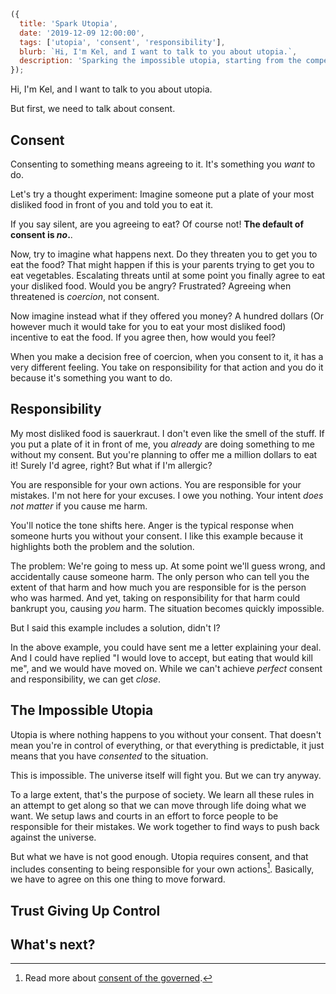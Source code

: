 ```js
({
  title: 'Spark Utopia',
  date: '2019-12-09 12:00:00',
  tags: ['utopia', 'consent', 'responsibility'],
  blurb: `Hi, I'm Kel, and I want to talk to you about utopia.`,
  description: 'Sparking the impossible utopia, starting from the competing pressures of consent and responsibility.',
});
```

Hi, I'm Kel, and I want to talk to you about utopia.

But first, we need to talk about consent.

## Consent

Consenting to something means agreeing to it. It's something you _want_ to do.

Let's try a thought experiment: Imagine someone put a plate of your most disliked food in front of you and told you to eat it.

If you say silent, are you agreeing to eat? Of course not! **The default of consent is _no_.**.

Now, try to imagine what happens next. Do they threaten you to get you to eat the food? That might happen if this is your parents trying to get you to eat vegetables. Escalating threats until at some point you finally agree to eat your disliked food. Would you be angry? Frustrated? Agreeing when threatened is _coercion_, not consent.

Now imagine instead what if they offered you money? A hundred dollars (Or however much it would take for you to eat your most disliked food) incentive to eat the food. If you agree then, how would you feel?

When you make a decision free of coercion, when you consent to it, it has a very different feeling. You take on responsibility for that action and you do it because it's something you want to do.

## Responsibility

My most disliked food is sauerkraut. I don't even like the smell of the stuff. If you put a plate of it in front of me, you _already_ are doing something to me without my consent. But you're planning to offer me a million dollars to eat it! Surely I'd agree, right? But what if I'm allergic?

You are responsible for your own actions. You are responsible for your mistakes. I'm not here for your excuses. I owe you nothing. Your intent _does not matter_ if you cause me harm.

You'll notice the tone shifts here. Anger is the typical response when someone hurts you without your consent. I like this example because it highlights both the problem and the solution.

The problem: We're going to mess up. At some point we'll guess wrong, and accidentally cause someone harm. The only person who can tell you the extent of that harm and how much you are responsible for is the person who was harmed. And yet, taking on responsibility for that harm could bankrupt you, causing _you_ harm. The situation becomes quickly impossible.

But I said this example includes a solution, didn't I?

In the above example, you could have sent me a letter explaining your deal. And I could have replied "I would love to accept, but eating that would kill me", and we would have moved on. While we can't achieve _perfect_ consent and responsibility, we can get _close_.

## The Impossible Utopia

Utopia is where nothing happens to you without your consent. That doesn't mean you're in control of everything, or that everything is predictable, it just means that you have _consented_ to the situation.

This is impossible. The universe itself will fight you. But we can try anyway.

To a large extent, that's the purpose of society. We learn all these rules in an attempt to get along so that we can move through life doing what we want. We setup laws and courts in an effort to force people to be responsible for their mistakes. We work together to find ways to push back against the universe.

But what we have is not good enough. Utopia requires consent, and that includes consenting to being responsible for your own actions[^consentofthegov]. Basically, we have to agree on this one thing to move forward.

[^consentofthegov]: Read more about [consent of the governed](https://en.wikipedia.org/wiki/Consent_of_the_governed).

## Trust Giving Up Control

## What's next?
